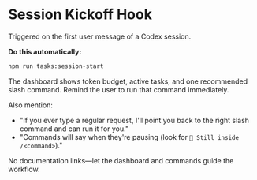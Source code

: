 # Session Kickoff Hook

Triggered on the first user message of a Codex session.

**Do this automatically:**
```bash
npm run tasks:session-start
```

The dashboard shows token budget, active tasks, and one recommended slash command. Remind the user to run that command immediately.

Also mention:
- "If you ever type a regular request, I'll point you back to the right slash command and can run it for you."
- "Commands will say when they're pausing (look for `🛑 Still inside /<command>`)."

No documentation links—let the dashboard and commands guide the workflow.

